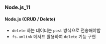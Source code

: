 ### Node.js_11

#### Node.js (CRUD / Delete)
- `delete` 하는 데이터는 `post` 방식으로 전송해야함
- `fs.unlink` 메서드 활용하여 `delete` 기능 구현